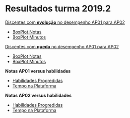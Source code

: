 # Resultados turma 2019.2

[Discentes com **evolução** no desempenho AP01 para AP02](https://marcielbp.github.io/Calculus/resultados/EvoAP01AP02.html)
- [BoxPlot Notas](https://marcielbp.github.io/Calculus/resultados/BoxPlotEvoNotasAP01AP02.html)
- [BoxPlot Minutos](https://marcielbp.github.io/Calculus/resultados/BoxPlotEvoMinutosAP01AP02.html)

[Discentes com **queda** no desempenho AP01 para AP02](https://marcielbp.github.io/Calculus/resultados/EvoNegAP01AP02.html)
- [BoxPlot Notas](https://marcielbp.github.io/Calculus/resultados/BoxPlotEvoNegNotasAP01AP02.html)
- [BoxPlot Minutos](https://marcielbp.github.io/Calculus/resultados/BoxPlotEvoNegMinutosAP01AP02.html)

**Notas AP01 versus habilidades**
- [Habilidades Progredidas](https://marcielbp.github.io/Calculus/resultados/habxNotaAP01.html)
- [Tempo na Plataforma](https://marcielbp.github.io/Calculus/resultados/tempoxNotaAP01.html)

**Notas AP02 versus habilidades**
- [Habilidades Progredidas](https://marcielbp.github.io/Calculus/resultados/habxNotaAP02.html)
- [Tempo na Plataforma](https://marcielbp.github.io/Calculus/resultados/empoxNotaAP02.html)
